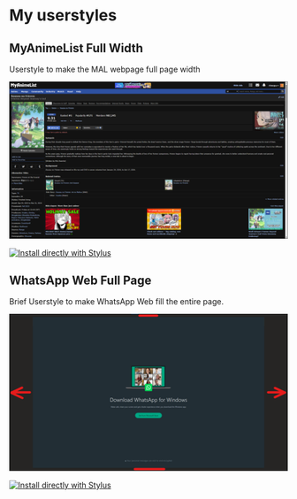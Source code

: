 # My userstyles

## MyAnimeList Full Width
Userstyle to make the MAL webpage full page width

![MyAnimeList Full Width Preview](https://raw.githubusercontent.com/rimopa/userstyles/main/myanimelist-wider-preview.png)

[![Install directly with Stylus](https://img.shields.io/badge/Install%20directly%20with-Stylus-00adad.svg)](https://raw.githubusercontent.com/rimopa/userstyles/main/myanimelist-wider.user.css)

## WhatsApp Web Full Page
Brief Userstyle to make WhatsApp Web fill the entire page.

![WhatsApp Web Full Page Preview](https://raw.githubusercontent.com/rimopa/userstyles/main/whatsapp-full-preview.png)

[![Install directly with Stylus](https://img.shields.io/badge/Install%20directly%20with-Stylus-00adad.svg)](https://raw.githubusercontent.com/rimopa/userstyles/main/whatsapp-full.user.css)
